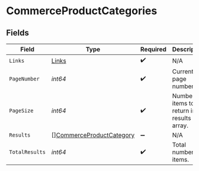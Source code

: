 # CommerceProductCategories


## Fields

| Field                                                                       | Type                                                                        | Required                                                                    | Description                                                                 |
| --------------------------------------------------------------------------- | --------------------------------------------------------------------------- | --------------------------------------------------------------------------- | --------------------------------------------------------------------------- |
| `Links`                                                                     | [Links](../../models/shared/links.md)                                       | :heavy_check_mark:                                                          | N/A                                                                         |
| `PageNumber`                                                                | *int64*                                                                     | :heavy_check_mark:                                                          | Current page number.                                                        |
| `PageSize`                                                                  | *int64*                                                                     | :heavy_check_mark:                                                          | Number of items to return in results array.                                 |
| `Results`                                                                   | [][CommerceProductCategory](../../models/shared/commerceproductcategory.md) | :heavy_minus_sign:                                                          | N/A                                                                         |
| `TotalResults`                                                              | *int64*                                                                     | :heavy_check_mark:                                                          | Total number of items.                                                      |